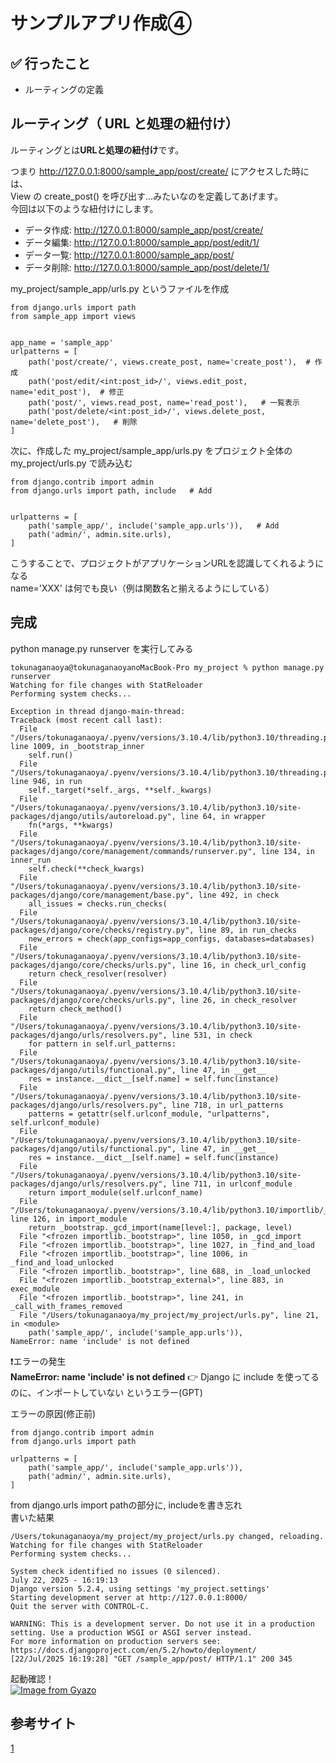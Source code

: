 # サンプルアプリ作成④

## ✅ 行ったこと

- ルーティングの定義

## ルーティング（ URL と処理の紐付け）
ルーティングとは**URLと処理の紐付け**です。

つまり http://127.0.0.1:8000/sample_app/post/create/ にアクセスした時には、<br>
View の create_post() を呼び出す...みたいなのを定義してあげます。<br>
今回は以下のような紐付けにします。

- データ作成: http://127.0.0.1:8000/sample_app/post/create/
- データ編集: http://127.0.0.1:8000/sample_app/post/edit/1/
- データ一覧: http://127.0.0.1:8000/sample_app/post/
- データ削除: http://127.0.0.1:8000/sample_app/post/delete/1/

my_project/sample_app/urls.py というファイルを作成
```
from django.urls import path
from sample_app import views


app_name = 'sample_app'
urlpatterns = [
    path('post/create/', views.create_post, name='create_post'),  # 作成
    path('post/edit/<int:post_id>/', views.edit_post, name='edit_post'),  # 修正
    path('post/', views.read_post, name='read_post'),   # 一覧表示
    path('post/delete/<int:post_id>/', views.delete_post, name='delete_post'),   # 削除
]
```
次に、作成した my_project/sample_app/urls.py をプロジェクト全体の my_project/urls.py で読み込む
```
from django.contrib import admin
from django.urls import path, include   # Add


urlpatterns = [
    path('sample_app/', include('sample_app.urls')),   # Add
    path('admin/', admin.site.urls),
]
```
こうすることで、プロジェクトがアプリケーションURLを認識してくれるようになる<br>
name='XXX' は何でも良い（例は関数名と揃えるようにしている）

## 完成
python manage.py runserver を実行してみる
```
tokunaganaoya@tokunaganaoyanoMacBook-Pro my_project % python manage.py runserver 
Watching for file changes with StatReloader
Performing system checks...

Exception in thread django-main-thread:
Traceback (most recent call last):
  File "/Users/tokunaganaoya/.pyenv/versions/3.10.4/lib/python3.10/threading.py", line 1009, in _bootstrap_inner
    self.run()
  File "/Users/tokunaganaoya/.pyenv/versions/3.10.4/lib/python3.10/threading.py", line 946, in run
    self._target(*self._args, **self._kwargs)
  File "/Users/tokunaganaoya/.pyenv/versions/3.10.4/lib/python3.10/site-packages/django/utils/autoreload.py", line 64, in wrapper
    fn(*args, **kwargs)
  File "/Users/tokunaganaoya/.pyenv/versions/3.10.4/lib/python3.10/site-packages/django/core/management/commands/runserver.py", line 134, in inner_run
    self.check(**check_kwargs)
  File "/Users/tokunaganaoya/.pyenv/versions/3.10.4/lib/python3.10/site-packages/django/core/management/base.py", line 492, in check
    all_issues = checks.run_checks(
  File "/Users/tokunaganaoya/.pyenv/versions/3.10.4/lib/python3.10/site-packages/django/core/checks/registry.py", line 89, in run_checks
    new_errors = check(app_configs=app_configs, databases=databases)
  File "/Users/tokunaganaoya/.pyenv/versions/3.10.4/lib/python3.10/site-packages/django/core/checks/urls.py", line 16, in check_url_config
    return check_resolver(resolver)
  File "/Users/tokunaganaoya/.pyenv/versions/3.10.4/lib/python3.10/site-packages/django/core/checks/urls.py", line 26, in check_resolver
    return check_method()
  File "/Users/tokunaganaoya/.pyenv/versions/3.10.4/lib/python3.10/site-packages/django/urls/resolvers.py", line 531, in check
    for pattern in self.url_patterns:
  File "/Users/tokunaganaoya/.pyenv/versions/3.10.4/lib/python3.10/site-packages/django/utils/functional.py", line 47, in __get__
    res = instance.__dict__[self.name] = self.func(instance)
  File "/Users/tokunaganaoya/.pyenv/versions/3.10.4/lib/python3.10/site-packages/django/urls/resolvers.py", line 718, in url_patterns
    patterns = getattr(self.urlconf_module, "urlpatterns", self.urlconf_module)
  File "/Users/tokunaganaoya/.pyenv/versions/3.10.4/lib/python3.10/site-packages/django/utils/functional.py", line 47, in __get__
    res = instance.__dict__[self.name] = self.func(instance)
  File "/Users/tokunaganaoya/.pyenv/versions/3.10.4/lib/python3.10/site-packages/django/urls/resolvers.py", line 711, in urlconf_module
    return import_module(self.urlconf_name)
  File "/Users/tokunaganaoya/.pyenv/versions/3.10.4/lib/python3.10/importlib/__init__.py", line 126, in import_module
    return _bootstrap._gcd_import(name[level:], package, level)
  File "<frozen importlib._bootstrap>", line 1050, in _gcd_import
  File "<frozen importlib._bootstrap>", line 1027, in _find_and_load
  File "<frozen importlib._bootstrap>", line 1006, in _find_and_load_unlocked
  File "<frozen importlib._bootstrap>", line 688, in _load_unlocked
  File "<frozen importlib._bootstrap_external>", line 883, in exec_module
  File "<frozen importlib._bootstrap>", line 241, in _call_with_frames_removed
  File "/Users/tokunaganaoya/my_project/my_project/urls.py", line 21, in <module>
    path('sample_app/', include('sample_app.urls')),
NameError: name 'include' is not defined
```

❗️エラーの発生<br>
**NameError: name 'include' is not defined**
👉 Django に include を使ってるのに、インポートしていない というエラー(GPT)

エラーの原因(修正前)
```
from django.contrib import admin
from django.urls import path

urlpatterns = [
    path('sample_app/', include('sample_app.urls')),
    path('admin/', admin.site.urls),
]
```
from django.urls import pathの部分に, includeを書き忘れ<br>
書いた結果
```
/Users/tokunaganaoya/my_project/my_project/urls.py changed, reloading.
Watching for file changes with StatReloader
Performing system checks...

System check identified no issues (0 silenced).
July 22, 2025 - 16:19:13
Django version 5.2.4, using settings 'my_project.settings'
Starting development server at http://127.0.0.1:8000/
Quit the server with CONTROL-C.

WARNING: This is a development server. Do not use it in a production setting. Use a production WSGI or ASGI server instead.
For more information on production servers see: https://docs.djangoproject.com/en/5.2/howto/deployment/
[22/Jul/2025 16:19:28] "GET /sample_app/post/ HTTP/1.1" 200 345
```
起動確認！<br>
[![Image from Gyazo](https://i.gyazo.com/eb558ab8f805dde81155849240875e67.png)](https://gyazo.com/eb558ab8f805dde81155849240875e67)

## 参考サイト
[1](https://qiita.com/pythonista/items/19613663ef7bb3c57d4f#%E3%83%AB%E3%83%BC%E3%83%86%E3%82%A3%E3%83%B3%E3%82%B0%E5%AE%9A%E7%BE%A9)